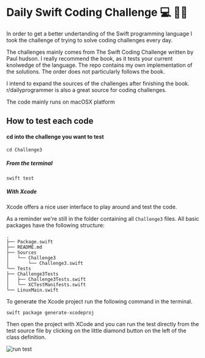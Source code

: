 # Daily Swift Coding Challenge  💻 💪🏽

In order to get a better undertanding of the Swift programming language I took
the challenge of trying to solve coding challenges every day.

The challenges mainly comes from The Swift Coding Challenge written by Paul hudson.
I really recommend the book, as it tests your current knolwedge of the language.
The repo contains my own implementation of the solutions. The order does not particularly follows 
the book.

I intend to expand the sources of the challenges after finishing the book.
r/dailyprogrammer is also a great source for coding challenges.

The code mainly runs on macOSX platform


## How to test each code

#### cd into the challenge you want to test

``` cd Challenge3 ```

##### From the terminal

``` swift test ```

##### With Xcode
Xcode offers a nice user interface to play around and test the code.

As a reminder we're still in the folder containing all ```Challenge3``` files.
All basic packages have the following structure:

``` shell
.
├── Package.swift
├── README.md
├── Sources
│   └── Challenge3
│       └── Challenge3.swift
└── Tests
├── Challenge3Tests
│   ├── Challenge3Tests.swift
│   └── XCTestManifests.swift
└── LinuxMain.swift
```
To generate the Xcode project run the following command in the terminal.

```shell
swift package generate-xcodeproj
```

Then open the project with XCode and you can run the test directly from the test source file
by clicking on the little diamond button on the left of the class definition.

![run test](https://i.imgur.com/kzRmcmg.jpg)
